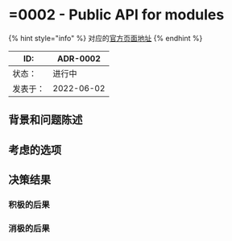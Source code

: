 # =0002 - Public API for modules

{% hint style="info" %}
对应的[官方页面地址](https://contributing.bitwarden.com/architecture/adr/public-module-npm-packages)
{% endhint %}

| ID:  | ADR-0002   |
| ---- | ---------- |
| 状态：  | 进行中        |
| 发表于： | 2022-06-02 |

## 背景和问题陈述​ <a href="#context-and-problem-statement" id="context-and-problem-statement"></a>

## 考虑的选项​ <a href="#considered-options" id="considered-options"></a>

## 决策结果​ <a href="#decision-outcome" id="decision-outcome"></a>

### 积极的后果​ <a href="#positive-consequences" id="positive-consequences"></a>

### 消极的后果​ <a href="#negative-consequences" id="negative-consequences"></a>
